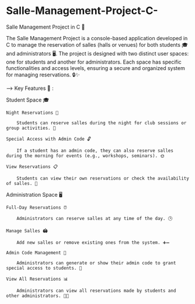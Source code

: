 # Salle-Management-Project-C-
Salle Management Project in C 🚀

The Salle Management Project is a console-based application developed in C to manage the reservation of salles (halls or venues) for both students 🎓 and administrators 🖥️. The project is designed with two distinct user spaces: one for students and another for administrators. Each space has specific functionalities and access levels, ensuring a secure and organized system for managing reservations. 🔒✨

--> Key Features 🔑 :

Student Space 🎓

    Night Reservations 🌙

        Students can reserve salles during the night for club sessions or group activities. 🎉

    Special Access with Admin Code 🔓

        If a student has an admin code, they can also reserve salles during the morning for events (e.g., workshops, seminars). 🌞

    View Reservations 📋

        Students can view their own reservations or check the availability of salles. 👀

Administration Space 🖥️

    Full-Day Reservations ⏰

        Administrators can reserve salles at any time of the day. 🕒

    Manage Salles 🏟️

        Add new salles or remove existing ones from the system. ➕➖

    Admin Code Management 🔐

        Administrators can generate or show their admin code to grant special access to students. 🔑

    View All Reservations 📊

        Administrators can view all reservations made by students and other administrators. 👨‍💻
